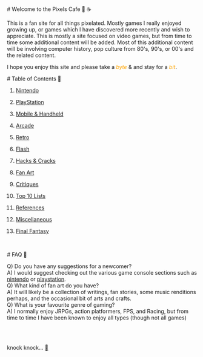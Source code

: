 <div class="typed">
<div class="type-container">
  <p class="typed-out lrg"># Welcome to the Pixels Cafe 👾 ☕</p>
  </div>
</div>

This is a fan site for all things pixelated. Mostly games I really enjoyed growing up, or games which I have discovered more recently and wish to appreciate. This is mostly a site focused on video games, but from time to time some additional content will be added. Most of this additional content will be involving computer history, pop culture from 80's, 90's, or 00's and the related content.

I hope you enjoy this site and please take a <i style="color:orange">byte</i> & and stay for a <i style="color:orange">bit</i>.

<div class="typed">
<div class="type-container">
  <p class="typed-out md"># Table of Contents 🌵 </p>
  </div>
</div>

1. [Nintendo](/embed/pages/20220522T170327_nintendo)

2. [PlayStation](/embed/pages/20220522T170329_playstation)

3. [Mobile & Handheld](/embed/pages/20220522T170326_handheld)

4. [Arcade](/embed/pages/20220522T170323_arcade)

5. [Retro](/embed/pages/20220522T165816_retro)

6. [Flash](/embed/pages/20220522T170324_flash)

7. [Hacks & Cracks](/embed/pages/20220522T165713_hacks)

8. [Fan Art](/embed/pages/20220522T170043_fan_art)

9. [Critiques](/embed/pages/20220522T170052_critiques)

10. [Top 10 Lists](/embed/pages/20220522T170114_top_10)

11. [References](/embed/pages/20220522T170128_references)

12. [Miscellaneous](/embed/pages/20220522T165955_misc)

13. [Final Fantasy](/embed/pages/20220522T165828_final_fantasy)

<br/>

<div class="typed">
<div class="type-container">
  <p class="typed-out md"># FAQ 🐙 </p>
  </div>
</div>

<div class="q">Q) Do you have any suggestions for a newcomer?</div>

<div class="a">A) I would suggest checking out the various game console sections such as <a href="/embed/pages/20220522T170327_nintendo">nintendo</a> or <a href="/embed/pages/20220522T170329_playstation">playstation</a>.</div>

<div class="q">Q) What kind of fan art do you have?</div>

<div class="a">A) It will likely be a collection of writings, fan stories, some music renditions perhaps, and the occasional bit of arts and crafts.</div>

<div class="q">Q) What is your favourite genre of gaming?</div>

<div class="a">A) I normally enjoy JRPGs, action platformers, FPS, and Racing, but from time to time I have been known to enjoy all types (though not all games)</div>


<br/><br/>

<div class="typed">
<div class="type-container">
  <p class="typed-out sm">knock knock... <a href="/embed/pages/20220522T165602_White_Rabbit">🐇 </a></p>
  </div>
</div>
